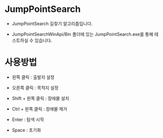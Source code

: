# JumpPointSearch

- JumpPointSearch 길찾기 알고리즘입니다.

- JumpPointSearchWinApi/Bin 폴더에 있는 JumpPointSearch.exe를 통해 테스트하실 수 있습니다.

# 사용방법

- 왼쪽 클릭 : 출발지 설정

- 오른쪽 클릭 : 목적지 설정

- Shift + 왼쪽 클릭 : 장애물 설치

- Ctrl + 왼쪽 클릭 : 장애물 제거

- Enter : 탐색 시작

- Space : 초기화
